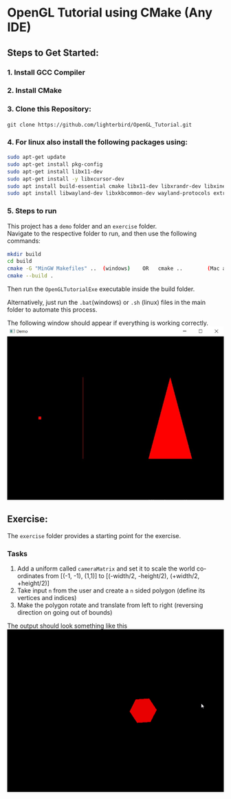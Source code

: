 # OpenGL Tutorial using CMake (Any IDE)

## Steps to Get Started: 
### 1. Install GCC Compiler
### 2. Install CMake
### 3. Clone this Repository:
`git clone https://github.com/lighterbird/OpenGL_Tutorial.git`
### 4. For linux also install the following packages using:
```sh
sudo apt-get update
sudo apt-get install pkg-config
sudo apt-get install libx11-dev
sudo apt-get install -y libxcursor-dev
sudo apt install build-essential cmake libx11-dev libxrandr-dev libxinerama-dev libxi-dev libglfw3-dev
sudo apt install libwayland-dev libxkbcommon-dev wayland-protocols extra-cmake-modules
```
### 5. Steps to run 
This project has a `demo` folder and an `exercise` folder.  
Navigate to the respective folder to run, and then use the following commands: 
```sh
mkdir build
cd build
cmake -G "MinGW Makefiles" ..  (windows)    OR   cmake ..        (Mac and linux)
cmake --build .
```
Then run the `OpenGLTutorialExe` executable inside the build folder.

Alternatively, just run the `.bat`(windows) or `.sh` (linux) files in the main folder to automate this process.

The following window should appear if everything is working correctly.
![image](readme_resources/demo_image.jpg)

## Exercise:
The `exercise` folder provides a starting point for the exercise.

### Tasks
1. Add a uniform called `cameraMatrix` and set it to scale the world co-ordinates from [(-1, -1), (1,1)] to [(-width/2, -height/2), (+width/2, +height/2)]   
2. Take input `n` from the user and create a `n` sided polygon (define its vertices and indices)  
3. Make the polygon rotate and translate from left to right (reversing direction on going out of bounds)

The output should look something like this  
![loading animation](readme_resources/exercise_soln.gif)